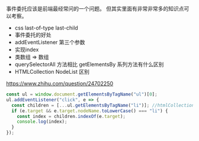 事件委托应该是前端最经常问的一个问题。
但其实里面有非常非常多的知识点可以考察。

- css last-of-type last-child
- 事件委托的好处
- addEventListener 第三个参数
- 实现index
- 类数组 => 数组
- querySelectorAll 方法相比 getElementsBy 系列方法有什么区别
- HTMLCollection NodeList 区别

https://www.zhihu.com/question/24702250

```js
const ul = window.document.getElementsByTagName("ul")[0];
ul.addEventListener("click", e => {
  const children = [...ul.getElementsByTagName("li")]; //htmlCollection => array
  if (e.target && e.target.nodeName.toLowerCase() === "li") {
    const index = children.indexOf(e.target);
    console.log(index);
  }
});
```
